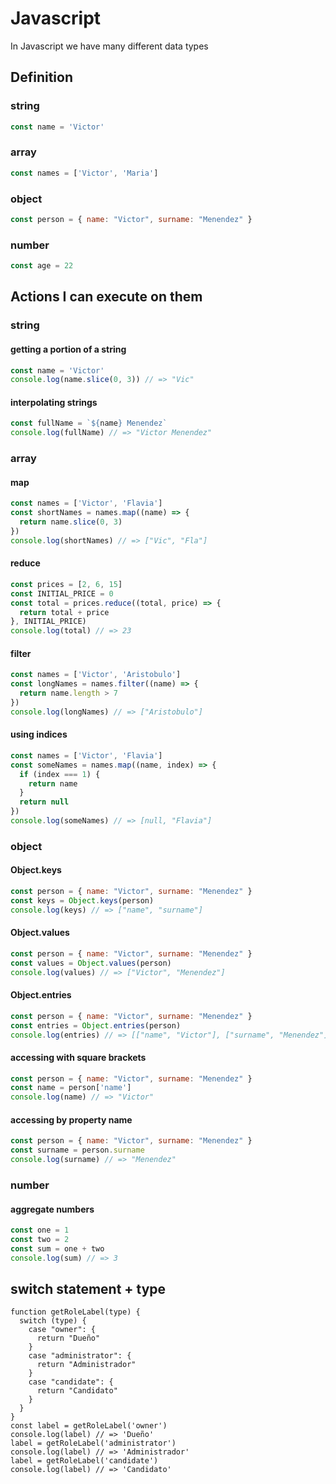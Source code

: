 # Javascript

In Javascript we have many different data types

## Definition

### string

```js
const name = 'Victor'
```

### array

```js
const names = ['Victor', 'Maria']
```

### object

```js
const person = { name: "Victor", surname: "Menendez" }
```

### number

```js
const age = 22
```

## Actions I can execute on them

### string

#### getting a portion of a string

```js
const name = 'Victor'
console.log(name.slice(0, 3)) // => "Vic"
```

#### interpolating strings

```js
const fullName = `${name} Menendez`
console.log(fullName) // => "Victor Menendez"
```

### array

#### map

```js
const names = ['Victor', 'Flavia']
const shortNames = names.map((name) => {
  return name.slice(0, 3)
})
console.log(shortNames) // => ["Vic", "Fla"]
```

#### reduce

```js
const prices = [2, 6, 15]
const INITIAL_PRICE = 0
const total = prices.reduce((total, price) => {
  return total + price
}, INITIAL_PRICE)
console.log(total) // => 23
```

#### filter

```js
const names = ['Victor', 'Aristobulo']
const longNames = names.filter((name) => {
  return name.length > 7
})
console.log(longNames) // => ["Aristobulo"]
```

#### using indices

```js
const names = ['Victor', 'Flavia']
const someNames = names.map((name, index) => {
  if (index === 1) {
    return name
  }
  return null
})
console.log(someNames) // => [null, "Flavia"]
```

### object

#### Object.keys

```js
const person = { name: "Victor", surname: "Menendez" }
const keys = Object.keys(person)
console.log(keys) // => ["name", "surname"]
```

#### Object.values

```js
const person = { name: "Victor", surname: "Menendez" }
const values = Object.values(person)
console.log(values) // => ["Victor", "Menendez"]
```

#### Object.entries

```js
const person = { name: "Victor", surname: "Menendez" }
const entries = Object.entries(person)
console.log(entries) // => [["name", "Victor"], ["surname", "Menendez"]]
```

#### accessing with square brackets

```js
const person = { name: "Victor", surname: "Menendez" }
const name = person['name']
console.log(name) // => "Victor"
```

#### accessing by property name

```js
const person = { name: "Victor", surname: "Menendez" }
const surname = person.surname
console.log(surname) // => "Menendez"
```

### number

#### aggregate numbers

```js
const one = 1
const two = 2
const sum = one + two
console.log(sum) // => 3
```

## switch statement + type

```tsx
function getRoleLabel(type) {
  switch (type) {
    case "owner": {
      return "Dueño"
    }
    case "administrator": {
      return "Administrador"
    }
    case "candidate": {
      return "Candidato"
    }
  }
}
const label = getRoleLabel('owner')
console.log(label) // => 'Dueño'
label = getRoleLabel('administrator')
console.log(label) // => 'Administrador'
label = getRoleLabel('candidate')
console.log(label) // => 'Candidato'
```
